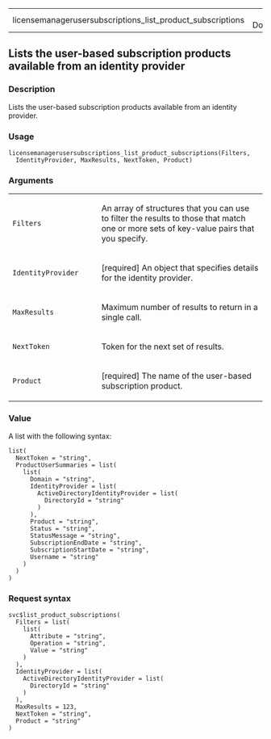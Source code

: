 <table style="width: 100%;">
<tbody>
<tr class="odd">
<td>licensemanagerusersubscriptions_list_product_subscriptions</td>
<td style="text-align: right;">R Documentation</td>
</tr>
</tbody>
</table>

## Lists the user-based subscription products available from an identity provider

### Description

Lists the user-based subscription products available from an identity
provider.

### Usage

    licensemanagerusersubscriptions_list_product_subscriptions(Filters,
      IdentityProvider, MaxResults, NextToken, Product)

### Arguments

<table>
<colgroup>
<col style="width: 35%" />
<col style="width: 65%" />
</colgroup>
<tbody>
<tr class="odd">
<td><code
id="licensemanagerusersubscriptions_list_product_subscriptions_:_Filters">Filters</code></td>
<td><p>An array of structures that you can use to filter the results to
those that match one or more sets of key-value pairs that you
specify.</p></td>
</tr>
<tr class="even">
<td><code
id="licensemanagerusersubscriptions_list_product_subscriptions_:_IdentityProvider">IdentityProvider</code></td>
<td><p>[required] An object that specifies details for the identity
provider.</p></td>
</tr>
<tr class="odd">
<td><code
id="licensemanagerusersubscriptions_list_product_subscriptions_:_MaxResults">MaxResults</code></td>
<td><p>Maximum number of results to return in a single call.</p></td>
</tr>
<tr class="even">
<td><code
id="licensemanagerusersubscriptions_list_product_subscriptions_:_NextToken">NextToken</code></td>
<td><p>Token for the next set of results.</p></td>
</tr>
<tr class="odd">
<td><code
id="licensemanagerusersubscriptions_list_product_subscriptions_:_Product">Product</code></td>
<td><p>[required] The name of the user-based subscription
product.</p></td>
</tr>
</tbody>
</table>

### Value

A list with the following syntax:

    list(
      NextToken = "string",
      ProductUserSummaries = list(
        list(
          Domain = "string",
          IdentityProvider = list(
            ActiveDirectoryIdentityProvider = list(
              DirectoryId = "string"
            )
          ),
          Product = "string",
          Status = "string",
          StatusMessage = "string",
          SubscriptionEndDate = "string",
          SubscriptionStartDate = "string",
          Username = "string"
        )
      )
    )

### Request syntax

    svc$list_product_subscriptions(
      Filters = list(
        list(
          Attribute = "string",
          Operation = "string",
          Value = "string"
        )
      ),
      IdentityProvider = list(
        ActiveDirectoryIdentityProvider = list(
          DirectoryId = "string"
        )
      ),
      MaxResults = 123,
      NextToken = "string",
      Product = "string"
    )
